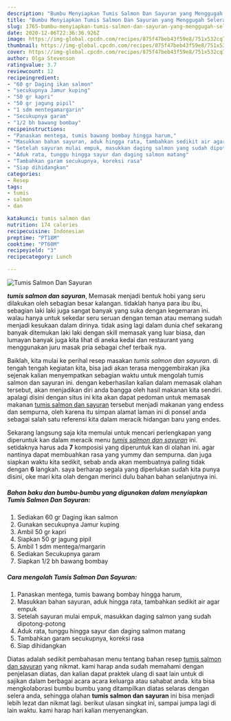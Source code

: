 ```yaml
---
description: "Bumbu Menyiapkan Tumis Salmon Dan Sayuran yang Menggugah Selera"
title: "Bumbu Menyiapkan Tumis Salmon Dan Sayuran yang Menggugah Selera"
slug: 1765-bumbu-menyiapkan-tumis-salmon-dan-sayuran-yang-menggugah-selera
date: 2020-12-06T22:36:36.926Z
image: https://img-global.cpcdn.com/recipes/875f47beb43f59e8/751x532cq70/tumis-salmon-dan-sayuran-foto-resep-utama.jpg
thumbnail: https://img-global.cpcdn.com/recipes/875f47beb43f59e8/751x532cq70/tumis-salmon-dan-sayuran-foto-resep-utama.jpg
cover: https://img-global.cpcdn.com/recipes/875f47beb43f59e8/751x532cq70/tumis-salmon-dan-sayuran-foto-resep-utama.jpg
author: Olga Stevenson
ratingvalue: 3.7
reviewcount: 12
recipeingredient:
- "60 gr Daging ikan salmon"
- "secukupnya Jamur kuping"
- "50 gr kapri"
- "50 gr jagung pipil"
- "1 sdm mentegamargarin"
- "Secukupnya garam"
- "1/2 bh bawang bombay"
recipeinstructions:
- "Panaskan mentega, tumis bawang bombay hingga harum,"
- "Masukkan bahan sayuran, aduk hingga rata, tambahkan sedikit air agar empuk"
- "Setelah sayuran mulai empuk, masukkan daging salmon yang sudah dipotong-potong"
- "Aduk rata, tunggu hingga sayur dan daging salmon matang"
- "Tambahkan garam secukupnya, koreksi rasa"
- "Siap dihidangkan"
categories:
- Resep
tags:
- tumis
- salmon
- dan

katakunci: tumis salmon dan 
nutrition: 174 calories
recipecuisine: Indonesian
preptime: "PT18M"
cooktime: "PT60M"
recipeyield: "3"
recipecategory: Lunch

---
```



![Tumis Salmon Dan Sayuran](https://img-global.cpcdn.com/recipes/875f47beb43f59e8/751x532cq70/tumis-salmon-dan-sayuran-foto-resep-utama.jpg)

<b><i>tumis salmon dan sayuran</i></b>, Memasak menjadi bentuk hobi yang seru dilakukan oleh sebagian besar kalangan. tidaklah hanya para ibu ibu, sebagian laki laki juga sangat banyak yang suka dengan kegemaran ini. walau hanya untuk sekedar seru seruan dengan teman atau memang sudah menjadi kesukaan dalam dirinya. tidak asing lagi dalam dunia chef sekarang banyak ditemukan laki laki dengan skill memasak yang luar biasa, dan lumayan banyak juga kita lihat di aneka kedai dan restaurant yang menggunakan juru masak pria sebagai chef terbaik nya.

Baiklah, kita mulai ke perihal resep masakan <i>tumis salmon dan sayuran</i>. di tengah tengah kegiatan kita, bisa jadi akan terasa menggembirakan jika sejenak kalian menyempatkan sebagian waktu untuk mengolah tumis salmon dan sayuran ini. dengan keberhasilan kalian dalam memasak olahan tersebut, akan menjadikan diri anda bangga oleh hasil makanan kita sendiri. apalagi disini dengan situs ini kita akan dapat pedoman untuk memasak makanan <u>tumis salmon dan sayuran</u> tersebut menjadi makanan yang endess dan sempurna, oleh karena itu simpan alamat laman ini di ponsel anda sebagai salah satu referensi kita dalam meracik hidangan baru yang endes.




Sekarang langsung saja kita memulai untuk mencari perlengkapan yang diperuntuk kan dalam meracik menu <u><i>tumis salmon dan sayuran</i></u> ini. setidaknya harus ada <b>7</b> komposisi yang diperuntuk kan di olahan ini. agar nantinya dapat membuahkan rasa yang yummy dan sempurna. dan juga siapkan waktu kita sedikit, sebab anda akan membuatnya paling tidak dengan <b>6</b> langkah. saya berharap segala yang diperlukan sudah kita punya disini, oke mari kita olah dengan merinci dulu bahan bahan selanjutnya ini.

<!--inarticleads1-->

##### Bahan baku dan bumbu-bumbu yang digunakan dalam menyiapkan Tumis Salmon Dan Sayuran:

1. Sediakan 60 gr Daging ikan salmon
1. Gunakan secukupnya Jamur kuping
1. Ambil 50 gr kapri
1. Siapkan 50 gr jagung pipil
1. Ambil 1 sdm mentega/margarin
1. Sediakan Secukupnya garam
1. Siapkan 1/2 bh bawang bombay




<!--inarticleads2-->

##### Cara mengolah Tumis Salmon Dan Sayuran:

1. Panaskan mentega, tumis bawang bombay hingga harum,
1. Masukkan bahan sayuran, aduk hingga rata, tambahkan sedikit air agar empuk
1. Setelah sayuran mulai empuk, masukkan daging salmon yang sudah dipotong-potong
1. Aduk rata, tunggu hingga sayur dan daging salmon matang
1. Tambahkan garam secukupnya, koreksi rasa
1. Siap dihidangkan




Diatas adalah sedikit pembahasan menu tentang bahan resep <u>tumis salmon dan sayuran</u> yang nikmat. kami harap anda sudah memahami dengan penjelasan diatas, dan kalian dapat praktek ulang di saat lain untuk di sajikan dalam berbagai acara acara keluarga atau sahabat anda. kita bisa mengkolaborasi bumbu bumbu yang ditampilkan diatas selaras dengan selera anda, sehingga olahan <b>tumis salmon dan sayuran</b> ini bisa menjadi lebih lezat dan nikmat lagi. berikut ulasan singkat ini, sampai jumpa lagi di lain waktu. kami harap hari kalian menyenangkan.
